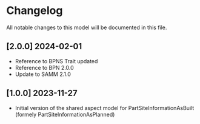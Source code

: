 # Changelog

All notable changes to this model will be documented in this file.

## [2.0.0] 2024-02-01

- Reference to BPNS Trait updated
- Reference to BPN 2.0.0
- Update to SAMM 2.1.0

## [1.0.0] 2023-11-27

- Initial version of the shared aspect model for PartSiteInformationAsBuilt (formely PartSiteInformationAsPlanned)
